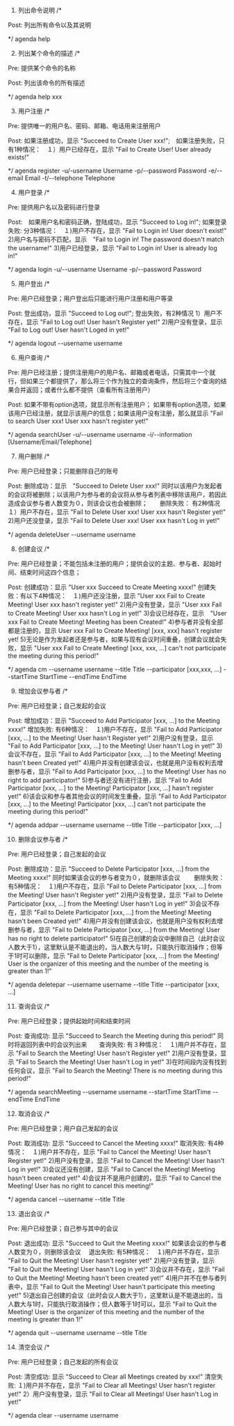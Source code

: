 1. 列出命令说明
/*

Post: 列出所有命令以及其说明

*/
agenda help


2. 列出某个命令的描述
/*

Pre: 提供某个命令的名称

Post: 列出该命令的所有描述

*/
agenda help xxx


3. 用户注册
/*

Pre: 提供唯一的用户名、密码、邮箱、电话用来注册用户

Post: 如果注册成功，显示 "Succeed to Create User xxx!";　如果注册失败，只有1种情况：　１）用户已经存在，显示 "Fail to Create User! User already exists!"

*/
agenda register -u/-username Username -p/--password Password -e/--email Email -t/--telephone Telephone


4. 用户登录
/*

Pre: 提供用户名以及密码进行登录

Post:　如果用户名和密码正确，登陆成功，显示 "Succeed to Log in!"; 如果登录失败: 分3种情况：　１)用户不存在，显示 "Fail to Login in! User doesn't exist!"  2)用户名与密码不匹配，显示　"Fail to Login in! The password doesn't match the username!"  3)用户已经登录，显示 "Fail to Login in! User is already log in!"

*/
agenda login -u/--username Username -p/--password Password


5. 用户登出
/*

Pre: 用户已经登录；用户登出后只能进行用户注册和用户等录

Post: 登出成功，显示 "Succeed to Log out!";  登出失败，有2种情况   1）用户不存在，显示 "Fail to Log out! User hasn't Register yet!"   2)用户没有登录，显示 "Fail to Log out! User hasn't Loged in yet!"

*/
agenda logout --username username


6. 用户查询
/*

Pre: 用户已经注册；提供注册用户的用户名、邮箱或者电话，只需其中一个就行，但如果三个都提供了，那么将三个作为独立的查询条件，然后将三个查询的结果合并返回；或者什么都不提供（查看所有注册用户）

Post: 如果不带有option选项，就显示所有注册用户； 如果带有option选项，如果该用户已经注册，就显示该用户的信息；如果该用户没有注册，那么就显示 "Fail to search User xxx! User xxx hasn't register yet!"

*/
agenda searchUser -u/--username username -i/--information [Username/Email/Telephone]


7. 用户删除
/*

Pre: 用户已经登录；只能删除自己的账号

Post: 删除成功：显示　"Succeed to Delete User xxx!" 同时以该用户为发起者的会议将被删除；以该用户为参与者的会议将从参与者列表中移除该用户，若因此造成会议参与者人数变为０，则该会议也会被删除；　　删除失败：  有2种情况  １）用户不存在，显示 "Fail to Delete User xxx! User xxx hasn't Register yet!"　2)用户还没登录，显示 "Fail to Delete User xxx! User xxx hasn't Log in yet!"

*/
agenda deleteUser --username username


8. 创建会议
/*

Pre: 用户已经登录；不能包括未注册的用户；提供会议的主题、参与者、起始时间、结束时间这四个信息；

Post: 创建成功：显示 "User xxx Succeed to Create Meeting xxxx!" 创建失败：有以下4种情况：　１)用户还没注册，显示 "User xxx Fail to Create Meeting! User xxx hasn't register yet!"  2)用户没有登录，显示 "User xxx Fail to Create Meeting! User xxx hasn't Log in yet!"  3)会议已经存在，显示　"User xxx Fail to Create Meeting! Meeting has been Created!"  4)参与者并没有全部都是注册的，显示 User xxx Fail to Create Meeting! [xxx, xxx] hasn't register yet!  5)无论是作为发起者还是参与者，如果与现有会议时间重叠，创建会议就会失败，显示 "User xxx Fail to Create Meeting! [xxx, xxx, ...] can't not participate the meeting during this period!"

*/
agenda cm --username username --title Title --participator [xxx,xxx, ...] --startTime StartTime --endTime EndTime


9. 增加会议参与者
/*

Pre: 用户已经登录；自己发起的会议

Post: 增加成功：显示 "Succeed to Add Participator [xxx, ...] to the Meeting xxxx!"  增加失败: 有6种情况：　１)用户不存在，显示 "Fail to Add Participator [xxx, ...] to the Meeting! User hasn't Register yet!"  2)用户没有登录，显示 "Fail to Add Participator [xxx, ...] to the Meeting! User hasn't Log in yet!"  3)会议不存在，显示 "Fail to Add Participator [xxx, ...] to the Meeting! Meeting hasn't been Created  yet!"  4)用户并没有创建该会议，也就是用户没有权利去增删参与者，显示 "Fail to Add Participator [xxx, ...] to the Meeting! User has no right to add participator!"   5)参与者还没有进行注册，显示 "Fail to Add Participator [xxx, ...] to the Meeting! Participator [xxx, ...] hasn't register yet!"  6)该会议和参与者其他会议的时间发生重叠，显示 "Fail to Add Participator [xxx, ...] to the Meeting! Participator [xxx, ...] can't not participate the meeting during this period!"

*/
agenda addpar --username username --title Title --participator [xxx, ...]


10. 删除会议参与者
/*

Pre: 用户已经登录；自己发起的会议

Post: 删除成功：显示 "Succeed to Delete Participator [xxx, ...] from the Meeting xxxx!" 同时如果该会议的参与者变为０，就删除该会议　　 删除失败：　有5种情况：　１)用户不存在，显示 "Fail to Delete Participator [xxx, ...] from the Meeting! User hasn't Register yet!"   2)用户没有登录，显示 "Fail to Delete Participator [xxx, ...] from the Meeting! User hasn't Log in yet!"  3)会议不存在，显示 "Fail to Delete Participator [xxx, ...] from the Meeting! Meeting hasn't been Created yet!"  4)用户并没有创建该会议，也就是用户没有权利去增删参与者，显示 "Fail to Delete Participator [xxx, ...] from the Meeting! User has no right to delete participator!"  5)在自己创建的会议中删除自己（此时会议人数大于1），这里默认是不能退出的，当人数大与1时，只能执行取消操作；但等于1时可以删除，显示 "Fail to Delete Participator [xxx, ...] from the Meeting! User is the organizer of this meeting and the number of the meeting is greater than 1!"

*/
agenda deletepar --username username --title Title --participator [xxx, ...]


11. 查询会议
/*

Pre: 用户已经登录；提供起始时间和结束时间

Post:  查询成功: 显示 "Succeed to Search the Meeting during this period!" 同时将返回列表中的会议列出来　　查询失败: 有３种情况：　１)用户并不存在，显示 "Fail to Search the Meeting! User hasn't Register yet!"   2)用户没有登录，显示 "Fail to Search the Meeting! User hasn't Log in yet!"  3)在时间段内没有找到任何会议，显示 "Fail to Search the Meeting! There is no meeting during this period!"

*/
agenda searchMeeting --username username --startTime StartTime --endTime EndTime


12. 取消会议
/*

Pre: 用户已经登录；用户自己发起的会议

Post: 取消成功: 显示 "Succeed to Cancel the Meeting xxxx!"  取消失败: 有4种情况：　１)用户并不存在，显示 "Fail to Cancel the Meeting! User hasn't Register yet!"  2)用户没有登录，显示 "Fail to Cancel the Meeting! User hasn't Log in yet!"  3)会议还没有创建，显示 "Fail to Cancel the Meeting! Meeting hasn't been created yet!"  4)会议并不是用户创建的，显示 "Fail to Cancel the Meeting! User has no right to cancel this meeting!"

*/
agenda cancel --username --title Title


13. 退出会议
/*

Pre: 用户已经登录；自己参与其中的会议

Post: 退出成功: 显示 "Succeed to Quit the Meeting xxxx!" 如果该会议的参与者人数变为０，则删除该会议　 退出失败: 有5种情况：　１)用户并不存在，显示 "Fail to Quit the Meeting! User hasn't register yet!"  2)用户没有登录，显示 "Fail to Quit the Meeting! User hasn't Log in yet!"  3)会议并不存在，显示 "Fail to Quit the Meeting! Meeting hasn't been created yet!"   4)用户并不在参与者列表中，显示 "Fail to Quit the Meeting! User hasn't participate this meeting yet!"  5)退出自己创建的会议（此时会议人数大于1），这里默认是不能退出的，当人数大与1时，只能执行取消操作；但人数等于1时可以，显示 "Fail to Quit the Meeting! User is the organizer of this meeting and the number of the meeting is greater than 1!"
 
*/
agenda quit --username username --title Title


14. 清空会议
/*

Pre: 用户已经登录；自己发起的所有会议

Post: 清空成功: 显示 "Succeed to Clear all Meetings created by xxx!"   清空失败: １)用户并不存在，显示 "Fail to Clear all Meetings! User hasn't register yet!"  2）用户没有登录，显示 "Fail to Clear all Meetings! User hasn't Log in yet!"

*/
agenda clear --username username





